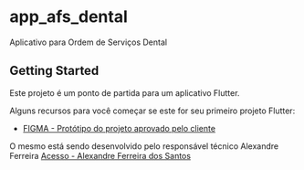 # app_afs_dental

Aplicativo para Ordem de Serviços Dental

## Getting Started

Este projeto é um ponto de partida para um aplicativo Flutter.

Alguns recursos para você começar se este for seu primeiro projeto Flutter:

- [FIGMA - Protótipo do projeto aprovado pelo cliente](https://www.figma.com/proto/WLMX8Ude1uQU0gxlKSnfG9/AppDental?node-id=0-1&t=0iswQlvlRSW79Eym-1)

O mesmo está sendo desenvolvido pelo responsável técnico Alexandre Ferreira
[Acesso - Alexandre Ferreira dos Santos](https://www.linkedin.com/in/afs-ferreira/)
